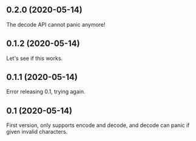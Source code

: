 ## 0.2.0 (2020-05-14)

The decode API cannot panic anymore!

## 0.1.2 (2020-05-14)

Let's see if this works.
## 0.1.1 (2020-05-14)

Error releasing 0.1, trying again.

## 0.1 (2020-05-14)

First version, only supports encode and decode, and decode can panic if given invalid characters.
